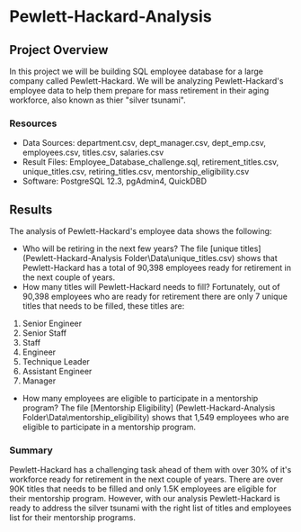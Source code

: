 # Pewlett-Hackard-Analysis

## Project Overview
In this project we will be building SQL employee database for a large company called Pewlett-Hackard.  We will be analyzing Pewlett-Hackard's employee data to help them prepare for mass retirement in their aging workforce, also known as thier "silver tsunami". 

### Resources
- Data Sources: department.csv, dept_manager.csv, dept_emp.csv, employees.csv, titles.csv, salaries.csv
- Result Files: Employee_Database_challenge.sql, retirement_titles.csv, unique_titles.csv, retiring_titles.csv, mentorship_eligibility.csv
- Software: PostgreSQL 12.3, pgAdmin4, QuickDBD

## Results
The analysis of Pewlett-Hackard's employee data shows the following:
- Who will be retiring in the next few years? The file [unique titles] (Pewlett-Hackard-Analysis Folder\Data\unique_titles.csv) shows that Pewlett-Hackard has a total of 90,398 employees ready for retirement in the next couple of years.
- How many titles will Pewlett-Hackard needs to fill? Fortunately, out of 90,398 employees who are ready for retirement there are only 7 unique titles that needs to be filled, these titles are:
1. Senior Engineer
2. Senior Staff
3. Staff
4. Engineer
5. Technique Leader
6. Assistant Engineer
7. Manager
- How many employees are eligible to participate in a mentorship program? The file [Mentorship Eligibility] (Pewlett-Hackard-Analysis Folder\Data\mentorship_eligibility) shows that 1,549 employees who are eligible to participate in a mentorship program.

### Summary
Pewlett-Hackard has a challenging task ahead of them with over 30% of it's workforce ready for retirement in the next couple of years. There are over 90K titles that needs to be filled and only 1.5K employees are eligible for their mentorship program. However, with our analysis Pewlett-Hackard is ready to address the silver tsunami with the right list of titles and employees list for their mentorship programs.